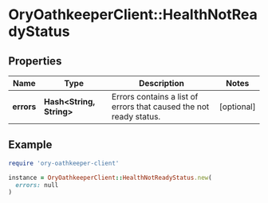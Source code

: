 # OryOathkeeperClient::HealthNotReadyStatus

## Properties

| Name | Type | Description | Notes |
| ---- | ---- | ----------- | ----- |
| **errors** | **Hash&lt;String, String&gt;** | Errors contains a list of errors that caused the not ready status. | [optional] |

## Example

```ruby
require 'ory-oathkeeper-client'

instance = OryOathkeeperClient::HealthNotReadyStatus.new(
  errors: null
)
```

